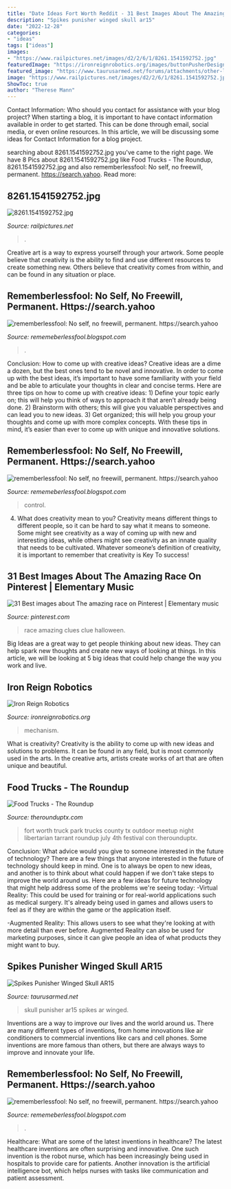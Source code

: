 ```yaml
---
title: "Date Ideas Fort Worth Reddit - 31 Best Images About The Amazing Race On Pinterest"
description: "Spikes punisher winged skull ar15"
date: "2022-12-28"
categories:
- "ideas"
tags: ["ideas"]
images:
- "https://www.railpictures.net/images/d2/2/6/1/8261.1541592752.jpg"
featuredImage: "https://ironreignrobotics.org/images/buttonPusherDesigns.jpg"
featured_image: "https://www.taurusarmed.net/forums/attachments/other-long-arms/91618d1406078084-spikes-punisher-winged-skull-ar15-dsc_0508_spcfy_web.jpg"
image: "https://www.railpictures.net/images/d2/2/6/1/8261.1541592752.jpg"
ShowToc: true
author: "Therese Mann"
---
```



Contact Information: Who should you contact for assistance with your blog project?
When starting a blog, it is important to have contact information available in order to get started. This can be done through email, social media, or even online resources. In this article, we will be discussing some ideas for Contact Information for a blog project.

	

		
searching about 8261.1541592752.jpg you've came to the right page. We have 8 Pics about 8261.1541592752.jpg like Food Trucks - The Roundup, 8261.1541592752.jpg and also rememberlessfool: No self, no freewill, permanent. https://search.yahoo. Read more:
		
    
## 8261.1541592752.jpg

<img loading=lazy src="https://www.railpictures.net/images/d2/2/6/1/8261.1541592752.jpg" onerror="this.onerror=null;this.src='https://tse2.mm.bing.net/th?id=OIP.S7PsvpUUbxShekeMR_UAMwHaFE&amp;pid=15.1';" alt="8261.1541592752.jpg">

_Source: railpictures.net_

>. 

	

Creative art is a way to express yourself through your artwork. Some people believe that creativity is the ability to find and use different resources to create something new. Others believe that creativity comes from within, and can be found in any situation or place.

    
## Rememberlessfool: No Self, No Freewill, Permanent. Https://search.yahoo

<img loading=lazy src="https://1.bp.blogspot.com/-4E4sh7jPoUw/XlG5BiPFt0I/AAAAAAAAdgY/XeB-9vexBWo0F7TDkEezo5ntvLlRL5lswCEwYBhgL/s1600/Untitled776.png" onerror="this.onerror=null;this.src='https://tse4.mm.bing.net/th?id=OIP.Hnc7bqi-1olaRjgmCJkZDQHaEK&amp;pid=15.1';" alt="rememberlessfool: No self, no freewill, permanent. https://search.yahoo">

_Source: rememeberlessfool.blogspot.com_

>. 

	

Conclusion: How to come up with creative ideas?
Creative ideas are a dime a dozen, but the best ones tend to be novel and innovative. In order to come up with the best ideas, it’s important to have some familiarity with your field and be able to articulate your thoughts in clear and concise terms. Here are three tips on how to come up with creative ideas: 1) Define your topic early on; this will help you think of ways to approach it that aren’t already being done. 2) Brainstorm with others; this will give you valuable perspectives and can lead you to new ideas. 3) Get organized; this will help you group your thoughts and come up with more complex concepts. With these tips in mind, it’s easier than ever to come up with unique and innovative solutions.

    
## Rememberlessfool: No Self, No Freewill, Permanent. Https://search.yahoo

<img loading=lazy src="https://1.bp.blogspot.com/-HAYBbK3v2ic/XkYH3d0lQRI/AAAAAAAAcs8/_KD_mbCuwWEXHLahhLO7eEQY1DWkjA7VQCLcBGAsYHQ/s1600/Untitled442.png" onerror="this.onerror=null;this.src='https://tse4.mm.bing.net/th?id=OIP.KXKWTlzs8CA09vgtM0qoUQHaEK&amp;pid=15.1';" alt="rememberlessfool: No self, no freewill, permanent. https://search.yahoo">

_Source: rememeberlessfool.blogspot.com_

>control. 

	

4. What does creativity mean to you?
Creativity means different things to different people, so it can be hard to say what it means to someone. Some might see creativity as a way of coming up with new and interesting ideas, while others might see creativity as an innate quality that needs to be cultivated. Whatever someone’s definition of creativity, it is important to remember that creativity is Key To success!

    
## 31 Best Images About The Amazing Race On Pinterest | Elementary Music

<img loading=lazy src="https://s-media-cache-ak0.pinimg.com/736x/8a/c8/6d/8ac86d40dc81633ad4c7dbfade0332bc.jpg" onerror="this.onerror=null;this.src='https://tse2.mm.bing.net/th?id=OIP.9RYEcfd9QCycN2lslZKBJAHaRo&amp;pid=15.1';" alt="31 Best images about The amazing race on Pinterest | Elementary music">

_Source: pinterest.com_

>race amazing clues clue halloween. 

	

Big Ideas are a great way to get people thinking about new ideas. They can help spark new thoughts and create new ways of looking at things. In this article, we will be looking at 5 big ideas that could help change the way you work and live.

    
## Iron Reign Robotics

<img loading=lazy src="https://ironreignrobotics.org/images/buttonPusherDesigns.jpg" onerror="this.onerror=null;this.src='https://tse3.mm.bing.net/th?id=OIP.WLjNNYLqu7YjEJyN-5VmQQHaFv&amp;pid=15.1';" alt="Iron Reign Robotics">

_Source: ironreignrobotics.org_

>mechanism. 

	

What is creativity?
Creativity is the ability to come up with new ideas and solutions to problems. It can be found in any field, but is most commonly used in the arts. In the creative arts, artists create works of art that are often unique and beautiful.

    
## Food Trucks - The Roundup

<img loading=lazy src="https://www.therounduptx.com/wp-content/uploads/2015/06/hero3.png" onerror="this.onerror=null;this.src='https://tse3.mm.bing.net/th?id=OIP.zhXIc8YP9kOxtrhwtRpyZAHaCz&amp;pid=15.1';" alt="Food Trucks - The Roundup">

_Source: therounduptx.com_

>fort worth truck park trucks county tx outdoor meetup night libertarian tarrant roundup july 4th festival con therounduptx. 

	

Conclusion: What advice would you give to someone interested in the future of technology?
There are a few things that anyone interested in the future of technology should keep in mind. One is to always be open to new ideas, and another is to think about what could happen if we don't take steps to improve the world around us. Here are a few ideas for future technology that might help address some of the problems we're seeing today: 
-Virtual Reality: This could be used for training or for real-world applications such as medical surgery. It's already being used in games and allows users to feel as if they are within the game or the application itself. 

-Augmented Reality: This allows users to see what they're looking at with more detail than ever before. Augmented Reality can also be used for marketing purposes, since it can give people an idea of what products they might want to buy.

    
## Spikes Punisher Winged Skull AR15

<img loading=lazy src="https://www.taurusarmed.net/forums/attachments/other-long-arms/91618d1406078084-spikes-punisher-winged-skull-ar15-dsc_0508_spcfy_web.jpg" onerror="this.onerror=null;this.src='https://tse1.mm.bing.net/th?id=OIP.n-NYDFU-2qhO4E72EohlJgHaE7&amp;pid=15.1';" alt="Spikes Punisher Winged Skull AR15">

_Source: taurusarmed.net_

>skull punisher ar15 spikes ar winged. 

	

Inventions are a way to improve our lives and the world around us. There are many different types of inventions, from home innovations like air conditioners to commercial inventions like cars and cell phones. Some inventions are more famous than others, but there are always ways to improve and innovate your life.

    
## Rememberlessfool: No Self, No Freewill, Permanent. Https://search.yahoo

<img loading=lazy src="https://cdnazure-socialannexinc.netdna-ssl.com/8485861/848586170014936_129723255077776_8652739723487453242_n.jpg" onerror="this.onerror=null;this.src='https://tse2.mm.bing.net/th?id=OIP.MglU3pJZY9fteNhSoW4T6wHaHa&amp;pid=15.1';" alt="rememberlessfool: No self, no freewill, permanent. https://search.yahoo">

_Source: rememeberlessfool.blogspot.com_

>. 

	

Healthcare: What are some of the latest inventions in healthcare?
The latest healthcare inventions are often surprising and innovative. One such invention is the robot nurse, which has been increasingly being used in hospitals to provide care for patients. Another innovation is the artificial intelligence bot, which helps nurses with tasks like communication and patient assessment.

